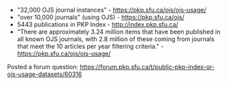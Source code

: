 
- "32,000 OJS journal instances" - <https://pkp.sfu.ca/ojs/ojs-usage/>
- "over 10,000 journals" (using OJS) - <https://pkp.sfu.ca/ojs/>
- 5443 publications in PKP Index - <http://index.pkp.sfu.ca/>
- "There are approximately 3.24 million items that have been published in all known OJS journals, with 2.8 million of these coming from journals that meet the 10 articles per year filtering criteria." - <https://pkp.sfu.ca/ojs/ojs-usage/>

Posted a forum question: https://forum.pkp.sfu.ca/t/public-pkp-index-or-ojs-usage-datasets/60316

